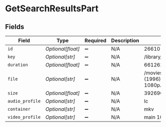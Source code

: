 # GetSearchResultsPart


## Fields

| Field                                                                        | Type                                                                         | Required                                                                     | Description                                                                  | Example                                                                      |
| ---------------------------------------------------------------------------- | ---------------------------------------------------------------------------- | ---------------------------------------------------------------------------- | ---------------------------------------------------------------------------- | ---------------------------------------------------------------------------- |
| `id`                                                                         | *Optional[float]*                                                            | :heavy_minus_sign:                                                           | N/A                                                                          | 26610                                                                        |
| `key`                                                                        | *Optional[str]*                                                              | :heavy_minus_sign:                                                           | N/A                                                                          | /library/parts/26610/1589234571/file.mkv                                     |
| `duration`                                                                   | *Optional[float]*                                                            | :heavy_minus_sign:                                                           | N/A                                                                          | 6612628                                                                      |
| `file`                                                                       | *Optional[str]*                                                              | :heavy_minus_sign:                                                           | N/A                                                                          | /movies/Mission Impossible (1996)/Mission Impossible (1996) Bluray-1080p.mkv |
| `size`                                                                       | *Optional[float]*                                                            | :heavy_minus_sign:                                                           | N/A                                                                          | 3926903851                                                                   |
| `audio_profile`                                                              | *Optional[str]*                                                              | :heavy_minus_sign:                                                           | N/A                                                                          | lc                                                                           |
| `container`                                                                  | *Optional[str]*                                                              | :heavy_minus_sign:                                                           | N/A                                                                          | mkv                                                                          |
| `video_profile`                                                              | *Optional[str]*                                                              | :heavy_minus_sign:                                                           | N/A                                                                          | main 10                                                                      |